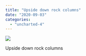 ```yaml
---
title: "Upside down rock columns"
date: "2020-09-03"
categories: 
  - "uncharted-4"
---
```


[![](images/Uncharted™-4_-A-Thiefs-End_20200125172743.jpg)](http://davidpeach.co.uk/wp-content/uploads/2020/09/Uncharted™-4_-A-Thiefs-End_20200125172743.jpg)

Upside down rock columns
